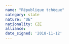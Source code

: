```yaml
---
name: "République tchèque"
category: state
nature: "UE"
nationality: CZE
alliance: 
date_signed: '2018-11-12'
---
```

    